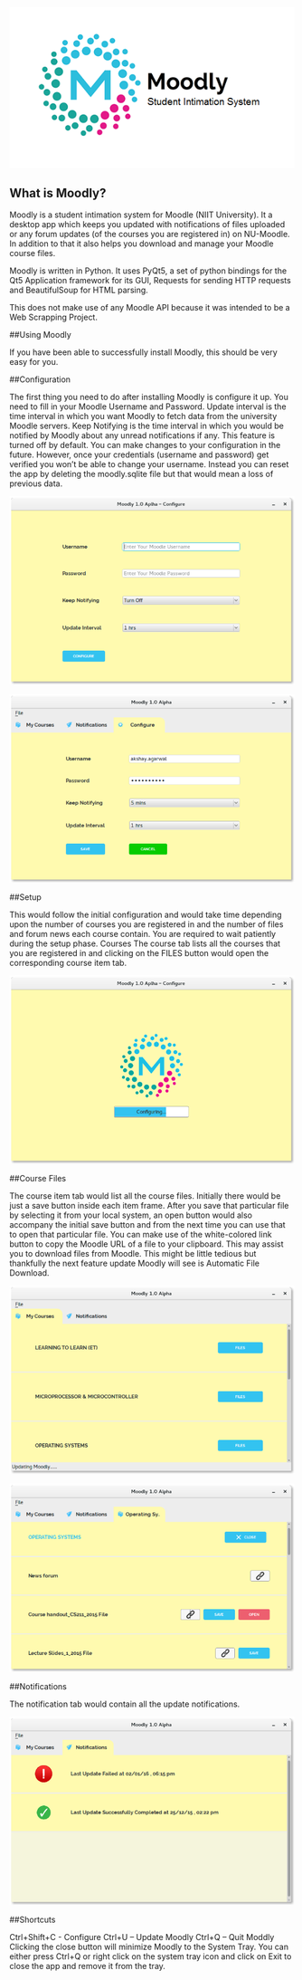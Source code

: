 
![Moodly Logo](https://github.com/AkshayAgarwal007/Moodly/blob/master/img/moodly_logo.png "Moodly Logo")

## What is Moodly?

Moodly is a student intimation system for Moodle (NIIT University). It a desktop app which keeps you updated with notifications of files uploaded or any forum updates (of the courses you are registered in) on NU-Moodle. In addition to that it also helps you download and manage your Moodle course files. 

Moodly is written in Python. It uses PyQt5, a set of python bindings for the Qt5 Application framework for its GUI, Requests for sending HTTP requests and BeautifulSoup for HTML parsing.

This does not make use of any Moodle API because it was intended to be a Web Scrapping Project. 

##Using Moodly

If you have been able to successfully install Moodly, this should be very easy for you.

##Configuration

The first thing you need to do after installing Moodly is configure it up. You need to fill in your Moodle Username and Password. Update interval is the time interval in which you want Moodly to fetch data from the university Moodle servers. Keep Notifying is the time interval in which you would be notified by Moodly about any unread notifications if any. This feature is turned off by default. 
You can make changes to your configuration in the future. However, once your credentials (username and password) get verified you won’t be able to change your username. Instead you can reset the app by deleting the moodly.sqlite file but that would mean a loss of previous data.

![Moodly Configure](https://github.com/AkshayAgarwal007/Moodly/blob/master/img/config_linux.png "Initial Configuration")

![Moodly Configure](https://github.com/AkshayAgarwal007/Moodly/blob/master/img/config_tab_linux.png "Changing Configurations")

##Setup

This would follow the initial configuration and would take time depending upon the number of courses you are registered in and the number of files and forum news each course contain. You are required to wait patiently during the setup phase.
Courses
The course tab lists all the courses that you are registered in and clicking on the FILES button would open the corresponding course item tab.

![Setup](https://github.com/AkshayAgarwal007/Moodly/blob/master/img/setup_linux.png "Setup")

##Course Files

The course item tab would list all the course files. Initially there would be just a save button inside each item frame. After you save that particular file by selecting it from your local system, an open button would also accompany the initial save button and from the next time you can use that to open that particular file.
You can make use of the white-colored link button to copy the Moodle URL of a file to your clipboard. This may assist you to download files from Moodle.
This might be little tedious but thankfully the next feature update Moodly will see is Automatic File Download.

![Course Tab](https://github.com/AkshayAgarwal007/Moodly/blob/master/img/course_tab_linux.png "Course Tab")

![Item Tab](https://github.com/AkshayAgarwal007/Moodly/blob/master/img/item_tab_linux.png "Item Tab")

##Notifications

The notification tab would contain all the update notifications.

![Notifications Tab](https://github.com/AkshayAgarwal007/Moodly/blob/master/img/notify_tab_linux.png "Notifications Tab")

##Shortcuts 

Ctrl+Shift+C - Configure
Ctrl+U – Update Moodly
Ctrl+Q – Quit Moddly
Clicking the close button will minimize Moodly to the System Tray. You can either press Ctrl+Q or right click on the system tray icon and click on Exit to close the app and remove it from the tray. 
